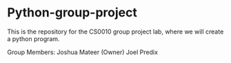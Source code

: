 # Python-group-project
This is the repository for the CS0010 group project lab, where we will create a python program.

Group Members:
Joshua Mateer (Owner)
Joel Predix
